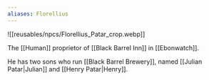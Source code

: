 ```yaml
---
aliases: Florellius
---
```


![[reusables/npcs/Florellius_Patar_crop.webp]]

The [[Human]] proprietor of [[Black Barrel Inn]] in [[Ebonwatch]].

He has two sons who run [[Black Barrel Brewery]], named [[Julian Patar|Julian]] and [[Henry Patar|Henry]].
